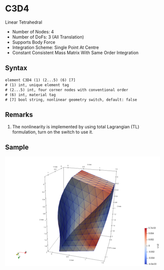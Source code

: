 # C3D4

Linear Tetrahedral

* Number of Nodes: 4
* Number of DoFs: 3 (All Translation)
* Supports Body Force
* Integration Scheme: Single Point At Centre
* Constant Consistent Mass Matrix With Same Order Integration

## Syntax

```
element C3D4 (1) (2...5) (6) [7]
# (1) int, unique element tag
# (2...5) int, four corner nodes with conventional order
# (6) int, material tag
# [7] bool string, nonlinear geometry switch, default: false
```

## Remarks

1. The nonlinearity is implemented by using total Lagrangian (TL) formulation, turn on the switch to use it.

## Sample

![example one](C3D4.png)
